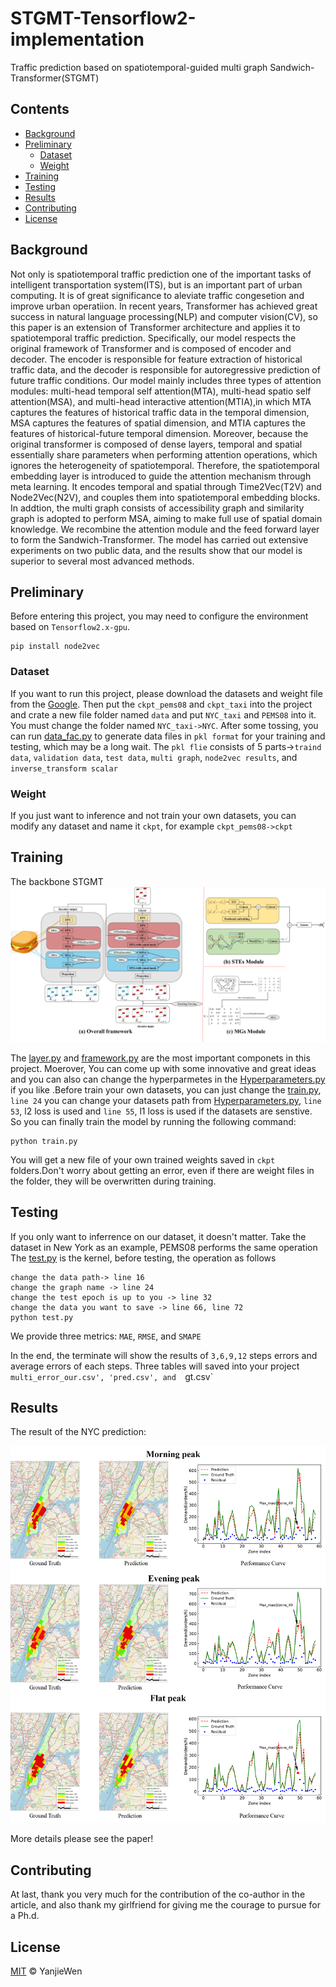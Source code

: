 # STGMT-Tensorflow2-implementation
Traffic prediction based on spatiotemporal-guided multi graph Sandwich-Transformer(STGMT)


## Contents

- [Background](#background)
- [Preliminary](#preliminary)
	- [Dataset](#dataset)
	- [Weight](#weight)
- [Training](#training)
- [Testing](#testing)
- [Results](#results)
- [Contributing](#contributing)
- [License](#license)

## Background

Not only is spatiotemporal traffic prediction one of the important tasks of intelligent transportation system(ITS), but is an important part of urban computing. It is of great significance to aleviate traffic congesetion and improve urban operatiion. In recent years, Transformer has achieved great success in natural language processing(NLP) and computer vision(CV), so this paper is an extension of Transformer architecture and applies it to spatiotemporal traffic prediction. Specifically, our model respects the original framework of Transformer and is composed of encoder and decoder. The encoder is responsible for feature extraction of historical traffic data, and the decoder is responsible for autoregressive prediction of future traffic conditions.  Our model mainly includes three types of attention modules: multi-head temporal self attention(MTA), multi-head spatio self attention(MSA), and multi-head interactive attention(MTIA),in which MTA captures the features of historical traffic data in the temporal dimension, MSA captures the features of spatial dimension, and MTIA captures the features of historical-future temporal dimension. Moreover, because the original transformer is composed of dense layers, temporal and spatial essentially share parameters when performing attention operations, which ignores the heterogeneity of spatiotemporal. Therefore, the spatiotemporal embedding layer is introduced to guide the attention mechanism through meta learning. It encodes temporal and spatial through Time2Vec(T2V) and Node2Vec(N2V), and couples them into spatiotemporal embedding blocks. In addtion, the multi graph consists of accessibility graph and similarity graph is adopted to perform MSA, aiming to make full use of spatial domain knowledge. We recombine the attention module and the feed forward layer to form the Sandwich-Transformer. The model has carried out extensive experiments on two public data, and the results show that our model is superior to several most advanced methods.

## Preliminary
Before entering this project, you may need to configure the environment based on `Tensorflow2.x-gpu`.
```
pip install node2vec
```

### Dataset

If you want to run this project, please download the datasets and weight file from  the [Google](https://drive.google.com/drive/folders/1Dcsf1Y9MIQzZ6Th9abmNb4F9mlpZ2GpV?usp=sharingy). Then put the `ckpt_pems08` and `ckpt_taxi` into the project and crate a new file folder named `data` and put `NYC_taxi` and `PEMS08` into it. You must change the folder named `NYC_taxi->NYC`. After some tossing, you can run [data_fac.py](data_fac.py) to generate data files in `pkl format` for your training and testing, which may be a long wait. The `pkl flie` consists of 5 parts->`traind data`, `validation data`, `test data`, `multi graph`, `node2vec results`, and  `inverse_transform scalar `

### Weight
If you just want to inference and not train your own datasets, you can modify any dataset and name it `ckpt`, for example `ckpt_pems08->ckpt`


## Training
The backbone STGMT
![image](pc/framework.png)

The [layer.py](layer.py) and [framework.py](framework.py) are the most important componets in this project. Moerover, You can come up with some innovative and great ideas and you can also can change the hyperparmetes in the [Hyperparameters.py](Hyperparameters.py) if you like .Before train your own datasets, you can just change the [train.py](train.py), `line 24` you can change your datasets path from [Hyperparameters.py](Hyperparameters.py), `line 53`, l2 loss is used and `line 55`, l1 loss is used if the datasets are senstive.
So you can finally train the model by running the following command:
```
python train.py
```
You will get a new file of your own trained weights saved in `ckpt` folders.Don't worry about getting an error, even if there are weight files in the folder, they will be overwritten during training.


## Testing 
If you only want to inferrence on our dataset, it doesn't matter. Take the dataset in New York as an example, PEMS08 performs the same operation
The [test.py](test.py) is the kernel, before testing, the operation as follows
```
change the data path-> line 16
change the graph name -> line 24 
change the test epoch is up to you -> line 32
change the data you want to save -> line 66, line 72
python test.py
```
We provide three metrics: `MAE`, `RMSE`, and `SMAPE`

In the end, the terminate will show the results of `3,6,9,12` steps errors and average errors of each steps. Three tables will saved into your project `multi_error_our.csv', 'pred.csv', and  `gt.csv`


## Results
The result of the NYC prediction:



![image](pc/visual.png)

More details please see the paper!

## Contributing


At last, thank you very much for the contribution of the co-author in the article, and also thank my girlfriend for giving me the courage to pursue for a Ph.d.

## License

[MIT](LICENSE) © YanjieWen

